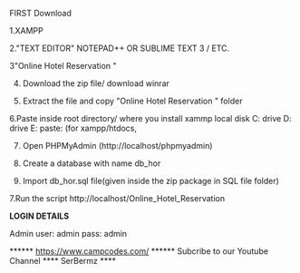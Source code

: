 FIRST Download

1.XAMPP

2."TEXT EDITOR" NOTEPAD++ OR SUBLIME TEXT 3 / ETC.

3"Online Hotel Reservation "

4. Download the zip file/ download winrar

5. Extract the file and copy "Online Hotel Reservation " folder

6.Paste inside root directory/ where you install xammp local disk C: drive D: drive E: paste: (for xampp/htdocs, 

7. Open PHPMyAdmin (http://localhost/phpmyadmin)

8. Create a database with name db_hor

6. Import db_hor.sql file(given inside the zip package in SQL file folder)

7.Run the script http://localhost/Online_Hotel_Reservation 


**LOGIN DETAILS** 

Admin
user: admin
pass: admin

****** https://www.campcodes.com/ ******
Subcribe to our Youtube Channel **** SerBermz ****
